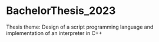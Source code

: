 # BachelorThesis_2023
Thesis theme: Design of a script programming language and implementation of an interpreter in C++
